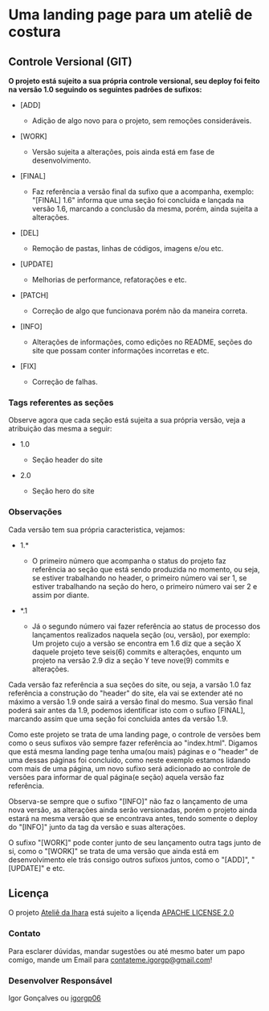 # Uma landing page para um ateliê de costura

## Controle Versional (GIT)

**O projeto está sujeito a sua própria controle versional, seu deploy foi feito na versão 1.0 seguindo os seguintes padrões de sufixos:**  

- [ADD]  
  - Adição de algo novo para o projeto, sem remoções consideráveis.  

- [WORK]  
  - Versão sujeita a alterações, pois ainda está em fase de desenvolvimento.  

- [FINAL]
  - Faz referência a versão final da sufixo que a acompanha, exemplo:   
  "[FINAL] 1.6" informa que uma seção foi concluida e lançada na versão 1.6, marcando a conclusão da mesma, porém, ainda sujeita a alterações.  

- [DEL]  
  - Remoção de pastas, linhas de códigos, imagens e/ou etc.  

- [UPDATE]  
  - Melhorias de performance, refatorações e etc.  

- [PATCH]  
  - Correção de algo que funcionava porém não da maneira correta.  

- [INFO]  
  - Alterações de informações, como edições no README, seções do site que possam conter informações incorretas e etc.  

- [FIX]  
  - Correção de falhas.  

### Tags referentes as seções

Observe agora que cada seção está sujeita a sua própria versão, veja a atribuição das mesma a seguir:

- 1.0  
    - Seção header do site

- 2.0  
    - Seção hero do site

### Observações

Cada versão tem sua própria caracteristica, vejamos:
-  1.*
   -  O primeiro número que acompanha o status do projeto faz referência ao seção que está sendo produzida no momento, ou seja, se estiver trabalhando no header, o primeiro número vai ser 1, se estiver trabalhando na seção do hero, o primeiro número vai ser 2 e assim por diante.  

-  *.1
   -  Já o segundo número vai fazer referência ao status de processo dos lançamentos realizados naquela seção (ou, versão), por exemplo:   
   Um projeto cujo a versão se encontra em 1.6 diz que a seção X daquele projeto teve seis(6) commits e alterações, enqunto um projeto na versão 2.9 diz a seção Y teve nove(9) commits e alterações.

Cada versão faz referência a sua seções do site, ou seja, a varsão 1.0 faz referência a construção do "header" do site, ela vai se extender até no máximo a versão 1.9 onde sairá a versão final do mesmo. Sua versão final poderá sair antes da 1.9, podemos identificar isto com o sufixo [FINAL], marcando assim que uma seção foi concluida antes da versão 1.9.  

Como este projeto se trata de uma landing page, o controle de versões bem como o seus sufixos vão sempre fazer referência ao "index.html". Digamos que está mesma landing page tenha uma(ou mais) páginas e o "header" de uma dessas páginas foi concluido, como neste exemplo estamos lidando com mais de uma página, um novo sufixo será adicionado ao controle de versões para informar de qual página(e seção) aquela versão faz referência.   

Observa-se sempre que o sufixo "[INFO]" não faz o lançamento de uma nova versão, as alterações ainda serão versionadas, porém o projeto ainda estará na mesma versão que se encontrava antes, tendo somente o deploy do "[INFO]" junto da tag da versão e suas alterações.   

O sufixo "[WORK]" pode conter junto de seu lançamento outra tags junto de si, como o "[WORK]" se trata de uma versão que ainda está em desenvolvimento ele trás consigo outros sufixos juntos, como o "[ADD]", "[UPDATE]" e etc.   

## Licença

O projeto [Ateliê da Ihara](https://github.com/igorgp06/atelie-da-ihara) está sujeito a liçenda [APACHE LICENSE 2.0](https://www.apache.org/licenses/LICENSE-2.0)

### Contato

Para esclarer dúvidas, mandar sugestões ou até mesmo bater um papo comigo, mande um Email para contateme.igorgp@gmail.com!

### Desenvolver Responsável

Igor Gonçalves ou [igorgp06](https://github.com/igorgp06)
